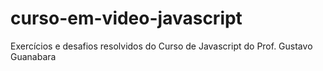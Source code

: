 # curso-em-video-javascript
Exercícios e desafios resolvidos do Curso de Javascript do Prof. Gustavo Guanabara
